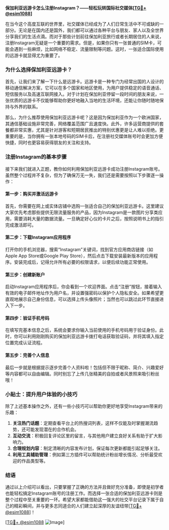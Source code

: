 **保加利亚远游卡怎么注册Instagram？——轻松玩转国际社交媒体[[TG💪+ @esim1088](https://t.me/s/esim1088)]**

在当今这个高度互联的世界里，社交媒体已经成为了人们日常生活中不可或缺的一部分。无论是在国内还是国外，我们都可以通过各种平台与朋友、家人以及全世界分享我们的生活点滴。而对于那些计划前往保加利亚旅行或者长期居住的人来说，注册Instagram无疑是一个重要的需求。但是，如果你只有一张普通的SIM卡，可能会遇到一些麻烦，比如网络不稳定、流量限制等问题。这时，一张适合国际使用的远游卡就显得尤为重要了。

### 为什么选择保加利亚远游卡？

首先，让我们来了解一下什么是远游卡。远游卡是一种专门为经常出国的人设计的移动通信解决方案，它可以在多个国家和地区使用，为用户提供稳定的语音通话、短信服务以及高速互联网接入。对于计划在保加利亚停留一段时间的朋友来说，一张优质的远游卡不仅能够帮助你更好地融入当地的生活环境，还能让你随时随地保持与外界的联系。

那么，为什么推荐使用保加利亚远游卡呢？这是因为保加利亚作为一个欧洲国家，其通信基础设施非常完善，网络覆盖范围广且速度快。此外，许多运营商提供的套餐都非常实惠，尤其是针对游客和短期居民推出的特别优惠更是让人难以拒绝。更重要的是，当你拥有一张本地号码的SIM卡后，在注册社交媒体账号时会更加方便快捷，同时也更容易获得朋友的关注和支持。

### 注册Instagram的基本步骤

接下来我们就进入正题，教你如何利用保加利亚远游卡成功注册Instagram账号。虽然整个过程并不复杂，但为了确保万无一失，我们还是需要按照以下步骤逐一操作：

#### 第一步：购买并激活远游卡
首先，你需要在网上或实体店铺中选购一张适合自己的保加利亚远游卡。这里建议大家优先考虑那些提供无限流量服务的产品，因为Instagram是一款图片分享类应用，需要消耗大量的数据流量。一旦确定好心仪的卡片之后，按照说明书上的指引完成激活即可。

#### 第二步：下载Instagram应用程序
打开你的手机浏览器，搜索“Instagram”关键词，找到官方应用商店链接（如Apple App Store或Google Play Store），然后点击下载安装最新版本的应用程序。安装完成后，记得允许所有必要的权限请求，以便后续功能正常使用。

#### 第三步：创建新账户
启动Instagram应用程序后，你会看到一个欢迎界面。点击“注册”按钮，接着输入有效的电子邮件地址作为用户名，并设置强密码以保护个人隐私安全。如果希望更直观地展示自己身份信息，可以选择上传头像照片；当然也可以跳过此环节直接进入下一步。

#### 第四步：验证手机号码
在填写完基本信息之后，系统会要求你输入当前使用的手机号码用于验证身份。此时，你可以利用刚刚购买的保加利亚远游卡拨打电话获取验证码，并将其填入指定位置完成认证流程。

#### 第五步：完善个人信息
最后一步就是根据提示逐步完善个人资料啦！包括但不限于昵称、简介、兴趣爱好等内容都可以自由编辑。同时别忘了上传几张精美的自拍或者风景照来吸引粉丝哦！

### 小贴士：提升用户体验的小技巧

除了上述基本操作之外，还有一些小技巧可以帮助你更好地享受Instagram带来的乐趣：

1. **关注热门话题**：定期查看平台上的热搜词列表，这样不仅能及时掌握潮流趋势，还可能发现潜在的合作机会。
2. **互动交流**：积极回复评论区里的留言，与其他用户建立良好关系有助于扩大影响力。
3. **合理规划内容**：制定清晰的内容发布计划，保证每次更新都能引起足够关注。
4. **利用工具辅助管理**：例如第三方插件可以帮助统计粉丝增长情况、分析最受欢迎的作品类型等。

### 结语

通过以上介绍可以看出，只要掌握了正确的方法并且做好充分准备，即使是初学者也能轻松搞定Instagram账号的注册工作。而选择一张合适的保加利亚远游卡则是整个过程中至关重要的一环。希望大家都能借助这一强大的社交平台记录下属于自己的精彩瞬间，并与更多志同道合的人们建立起深厚的友谊纽带[[TG💪+ @esim1088](https://t.me/s/esim1088)]！

[[TG💪+ @esim1088](https://t.me/s/esim1088) ![Image](https://i.postimg.cc/4NQfJmqS/Snipaste-2025-05-13-00-14-12.png)]